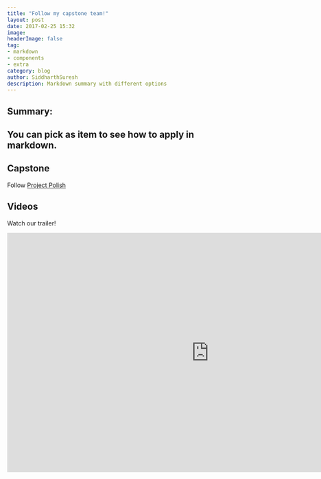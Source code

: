 ```yaml
---
title: "Follow my capstone team!"
layout: post
date: 2017-02-25 15:32
image:
headerImage: false
tag:
- markdown
- components
- extra
category: blog
author: SiddharthSuresh
description: Markdown summary with different options
---
```


## Summary:

You can pick as item to see how to apply in markdown.
---

## Capstone

Follow [Project Polish](https://projectpolish.wordpress.com/)




## Videos

Watch our trailer!

<iframe width="940" height="559" src="https://www.youtube.com/embed/mj0g4Abpfo8" frameborder="0" allowfullscreen></iframe>
